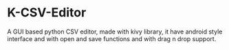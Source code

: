 # K-CSV-Editor
A GUI based python CSV editor, made with kivy library, it have android style interface and with open and save functions and with drag n drop support.
